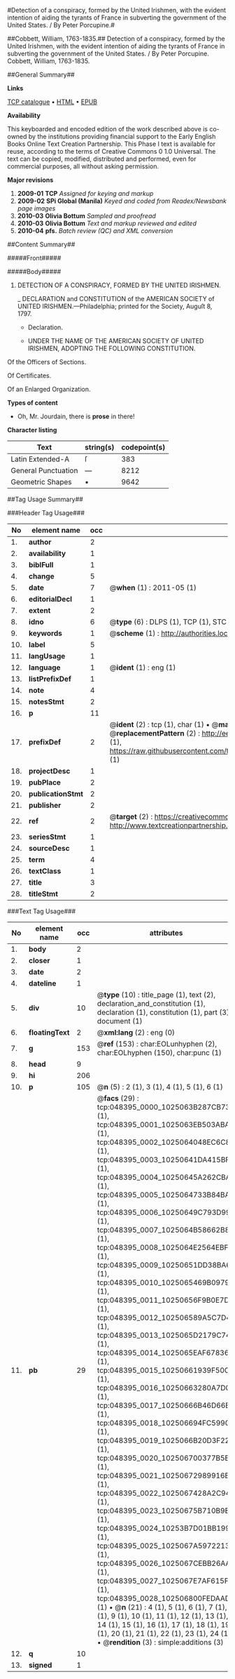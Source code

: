 #Detection of a conspiracy, formed by the United Irishmen, with the evident intention of aiding the tyrants of France in subverting the government of the United States. / By Peter Porcupine.#

##Cobbett, William, 1763-1835.##
Detection of a conspiracy, formed by the United Irishmen, with the evident intention of aiding the tyrants of France in subverting the government of the United States. / By Peter Porcupine.
Cobbett, William, 1763-1835.

##General Summary##

**Links**

[TCP catalogue](http://www.ota.ox.ac.uk/tcp/)  • 
[HTML](http://tei.it.ox.ac.uk/tcp/Texts-HTML/free/N36/N36956.html)  • 
[EPUB](http://tei.it.ox.ac.uk/tcp/Texts-EPUB/free/N36/N36956.epub)

**Availability**

This keyboarded and encoded edition of the
	       work described above is co-owned by the institutions
	       providing financial support to the Early English Books
	       Online Text Creation Partnership. This Phase I text is
	       available for reuse, according to the terms of Creative
	       Commons 0 1.0 Universal. The text can be copied,
	       modified, distributed and performed, even for
	       commercial purposes, all without asking permission.

**Major revisions**

1. __2009-01__ __TCP__ *Assigned for keying and markup*
1. __2009-02__ __SPi Global (Manila)__ *Keyed and coded from Readex/Newsbank page images*
1. __2010-03__ __Olivia Bottum__ *Sampled and proofread*
1. __2010-03__ __Olivia Bottum__ *Text and markup reviewed and edited*
1. __2010-04__ __pfs.__ *Batch review (QC) and XML conversion*

##Content Summary##

#####Front#####

#####Body#####

1. DETECTION OF A CONSPIRACY, FORMED BY THE UNITED IRISHMEN.

    _ DECLARATION and CONSTITUTION of the AMERICAN SOCIETY of UNITED IRISHMEN.—Philadelphia; printed for the Society, Auguſt 8, 1797.

      * Declaration.

      * UNDER THE NAME OF THE AMERICAN SOCIETY OF UNITED IRISHMEN, ADOPTING THE FOLLOWING CONSTITUTION.

Of the Officers of Sections.

Of Certificates.

Of an Enlarged Organization.

**Types of content**

  * Oh, Mr. Jourdain, there is **prose** in there!

**Character listing**


|Text|string(s)|codepoint(s)|
|---|---|---|
|Latin Extended-A|ſ|383|
|General Punctuation|—|8212|
|Geometric Shapes|▪|9642|

##Tag Usage Summary##

###Header Tag Usage###

|No|element name|occ|attributes|
|---|---|---|---|
|1.|__author__|2||
|2.|__availability__|1||
|3.|__biblFull__|1||
|4.|__change__|5||
|5.|__date__|7| @__when__ (1) : 2011-05 (1)|
|6.|__editorialDecl__|1||
|7.|__extent__|2||
|8.|__idno__|6| @__type__ (6) : DLPS (1), TCP (1), STC (1), NOTIS (1), IMAGE-SET (1), EVANS-CITATION (1)|
|9.|__keywords__|1| @__scheme__ (1) : http://authorities.loc.gov/ (1)|
|10.|__label__|5||
|11.|__langUsage__|1||
|12.|__language__|1| @__ident__ (1) : eng (1)|
|13.|__listPrefixDef__|1||
|14.|__note__|4||
|15.|__notesStmt__|2||
|16.|__p__|11||
|17.|__prefixDef__|2| @__ident__ (2) : tcp (1), char (1)  •  @__matchPattern__ (2) : ([0-9\-]+):([0-9IVX]+) (1), (.+) (1)  •  @__replacementPattern__ (2) : http://eebo.chadwyck.com/downloadtiff?vid=$1&page=$2 (1), https://raw.githubusercontent.com/textcreationpartnership/Texts/master/tcpchars.xml#$1 (1)|
|18.|__projectDesc__|1||
|19.|__pubPlace__|2||
|20.|__publicationStmt__|2||
|21.|__publisher__|2||
|22.|__ref__|2| @__target__ (2) : https://creativecommons.org/publicdomain/zero/1.0/ (1), http://www.textcreationpartnership.org/docs/. (1)|
|23.|__seriesStmt__|1||
|24.|__sourceDesc__|1||
|25.|__term__|4||
|26.|__textClass__|1||
|27.|__title__|3||
|28.|__titleStmt__|2||


###Text Tag Usage###

|No|element name|occ|attributes|
|---|---|---|---|
|1.|__body__|2||
|2.|__closer__|1||
|3.|__date__|2||
|4.|__dateline__|1||
|5.|__div__|10| @__type__ (10) : title_page (1), text (2), declaration_and_constitution (1), declaration (1), constitution (1), part (3), document (1)|
|6.|__floatingText__|2| @__xml:lang__ (2) : eng (0)|
|7.|__g__|153| @__ref__ (153) : char:EOLunhyphen (2), char:EOLhyphen (150), char:punc (1)|
|8.|__head__|9||
|9.|__hi__|206||
|10.|__p__|105| @__n__ (5) : 2 (1), 3 (1), 4 (1), 5 (1), 6 (1)|
|11.|__pb__|29| @__facs__ (29) : tcp:048395_0000_1025063B287CB730 (1), tcp:048395_0001_1025063EB503ABA8 (1), tcp:048395_0002_1025064048EC6C80 (1), tcp:048395_0003_10250641DA415BF8 (1), tcp:048395_0004_10250645A262CBA0 (1), tcp:048395_0005_1025064733B84BA0 (1), tcp:048395_0006_10250649C793D990 (1), tcp:048395_0007_1025064B58662B88 (1), tcp:048395_0008_1025064E2564EBF8 (1), tcp:048395_0009_10250651DD38BA68 (1), tcp:048395_0010_1025065469B09798 (1), tcp:048395_0011_10250656F9B0E7D8 (1), tcp:048395_0012_102506589A5C7D48 (1), tcp:048395_0013_1025065D2179C748 (1), tcp:048395_0014_1025065EAF678368 (1), tcp:048395_0015_10250661939F50C0 (1), tcp:048395_0016_10250663280A7D00 (1), tcp:048395_0017_10250666B46D66E8 (1), tcp:048395_0018_102506694FC59900 (1), tcp:048395_0019_1025066B20D3F228 (1), tcp:048395_0020_102506700377B5E8 (1), tcp:048395_0021_10250672989916B0 (1), tcp:048395_0022_1025067428A2C948 (1), tcp:048395_0023_10250675B710B9B8 (1), tcp:048395_0024_10253B7D01BB1998 (1), tcp:048395_0025_1025067A59722130 (1), tcp:048395_0026_1025067CEBB26AA8 (1), tcp:048395_0027_1025067E7AF615F0 (1), tcp:048395_0028_102506800FEDAAD0 (1)  •  @__n__ (21) : 4 (1), 5 (1), 6 (1), 7 (1), 8 (1), 9 (1), 10 (1), 11 (1), 12 (1), 13 (1), 14 (1), 15 (1), 16 (1), 17 (1), 18 (1), 19 (1), 20 (1), 21 (1), 22 (1), 23 (1), 24 (1)  •  @__rendition__ (3) : simple:additions (3)|
|12.|__q__|10||
|13.|__signed__|1||
